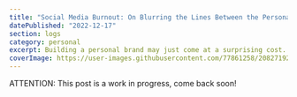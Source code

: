```yaml
---
title: "Social Media Burnout: On Blurring the Lines Between the Personal and Branded Self"
datePublished: "2022-12-17"
section: logs
category: personal
excerpt: Building a personal brand may just come at a surprising cost.
coverImage: https://user-images.githubusercontent.com/77861258/208271929-cfc03d67-4089-4ad1-91a3-1deb3e30b57d.jpg
---
```

ATTENTION: This post is a work in progress, come back soon!
